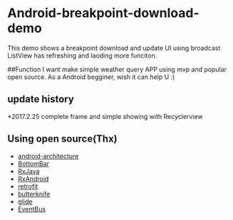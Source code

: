# Android-breakpoint-download-demo
This demo shows a breakpoint download and update UI using broadcast
ListView has refreshing and laoding more funciton.


##Function
I want make simple weather query APP using mvp and popular open source. As a Android begginer, wish it can help U :)

## update history
*2017.2.25 complete frame and simple showing with Recyclerview


## Using open source(Thx)

* [android-architecture](https://github.com/googlesamples/android-architecture)
* [BottomBar](https://github.com/roughike/BottomBar)
* [RxJava](https://github.com/ReactiveX/RxJava)
* [RxAndroid](https://github.com/ReactiveX/RxAndroid)
* [retrofit](https://github.com/square/retrofit)
* [butterknife](https://github.com/JakeWharton/butterknife)
* [glide](https://github.com/bumptech/glide)
* [EventBus](https://github.com/greenrobot/EventBus)

